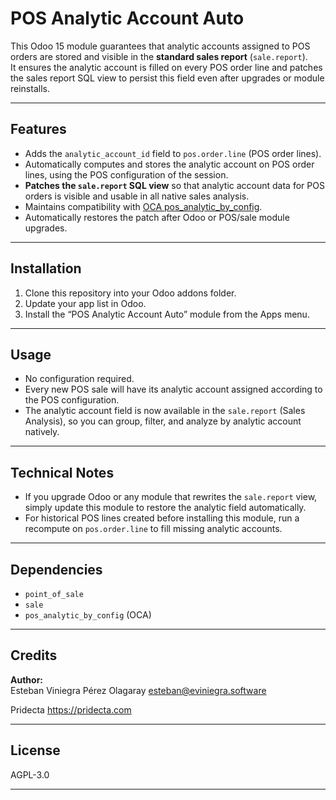 # POS Analytic Account Auto

This Odoo 15 module guarantees that analytic accounts assigned to POS orders are stored and visible in the **standard sales report** (`sale.report`).  
It ensures the analytic account is filled on every POS order line and patches the sales report SQL view to persist this field even after upgrades or module reinstalls.

---

## Features

- Adds the `analytic_account_id` field to `pos.order.line` (POS order lines).
- Automatically computes and stores the analytic account on POS order lines, using the POS configuration of the session.
- **Patches the `sale.report` SQL view** so that analytic account data for POS orders is visible and usable in all native sales analysis.
- Maintains compatibility with [OCA pos_analytic_by_config](https://github.com/OCA/account-analytic).
- Automatically restores the patch after Odoo or POS/sale module upgrades.

---

## Installation

1. Clone this repository into your Odoo addons folder.
2. Update your app list in Odoo.
3. Install the “POS Analytic Account Auto” module from the Apps menu.

---

## Usage

- No configuration required.
- Every new POS sale will have its analytic account assigned according to the POS configuration.
- The analytic account field is now available in the `sale.report` (Sales Analysis), so you can group, filter, and analyze by analytic account natively.

---

## Technical Notes

- If you upgrade Odoo or any module that rewrites the `sale.report` view, simply update this module to restore the analytic field automatically.
- For historical POS lines created before installing this module, run a recompute on `pos.order.line` to fill missing analytic accounts.

---

## Dependencies

- `point_of_sale`
- `sale`
- `pos_analytic_by_config` (OCA)

---

## Credits

**Author:**  
Esteban Viniegra Pérez Olagaray
esteban@eviniegra.software

Pridecta
https://pridecta.com

---

## License

AGPL-3.0

---

